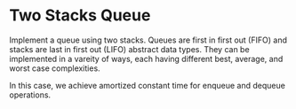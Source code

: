 Two Stacks Queue
================

Implement a queue using two stacks. Queues are first in first out (FIFO) and stacks are last in first out (LIFO) abstract data types. They can be implemented in a vareity of ways, each having different best, average, and worst case complexities.

In this case, we achieve amortized constant time for enqueue and dequeue operations.
